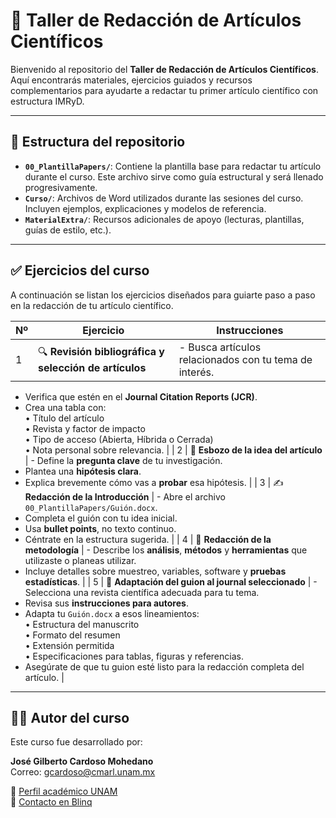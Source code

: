 # 📝 Taller de Redacción de Artículos Científicos

Bienvenido al repositorio del **Taller de Redacción de Artículos Científicos**. Aquí encontrarás materiales, 
ejercicios guiados y recursos complementarios para ayudarte a redactar tu primer artículo científico con estructura IMRyD.

---

## 📂 Estructura del repositorio

- **`00_PlantillaPapers/`**: Contiene la plantilla base para redactar tu artículo durante el curso. Este archivo sirve como guía estructural y será llenado progresivamente.
- **`Curso/`**: Archivos de Word utilizados durante las sesiones del curso. Incluyen ejemplos, explicaciones y modelos de referencia.
- **`MaterialExtra/`**: Recursos adicionales de apoyo (lecturas, plantillas, guías de estilo, etc.).

---


## ✅ Ejercicios del curso


A continuación se listan los ejercicios diseñados para guiarte paso a paso en la redacción de tu artículo científico.

| Nº | Ejercicio                                              | Instrucciones |
|----|--------------------------------------------------------|---------------|
| 1  | 🔍 **Revisión bibliográfica y selección de artículos** | - Busca artículos relacionados con tu tema de interés.  
- Verifica que estén en el **Journal Citation Reports (JCR)**.  
- Crea una tabla con:  
  • Título del artículo  
  • Revista y factor de impacto  
  • Tipo de acceso (Abierta, Híbrida o Cerrada)  
  • Nota personal sobre relevancia. |
| 2  | 🧠 **Esbozo de la idea del artículo**                  | - Define la **pregunta clave** de tu investigación.  
- Plantea una **hipótesis clara**.  
- Explica brevemente cómo vas a **probar** esa hipótesis. |
| 3  | ✍️ **Redacción de la Introducción**                   | - Abre el archivo `00_PlantillaPapers/Guión.docx`.  
- Completa el guión con tu idea inicial.  
- Usa **bullet points**, no texto continuo.  
- Céntrate en la estructura sugerida. |
| 4  | 🧾 **Redacción de la metodología**                     | - Describe los **análisis**, **métodos** y **herramientas** que utilizaste o planeas utilizar.  
- Incluye detalles sobre muestreo, variables, software y **pruebas estadísticas**. |
| 5  | 📄 **Adaptación del guion al journal seleccionado**    | - Selecciona una revista científica adecuada para tu tema.  
- Revisa sus **instrucciones para autores**.  
- Adapta tu `Guión.docx` a esos lineamientos:  
  • Estructura del manuscrito  
  • Formato del resumen  
  • Extensión permitida  
  • Especificaciones para tablas, figuras y referencias.  
- Asegúrate de que tu guion esté listo para la redacción completa del artículo. |

---

## 👨‍🏫 Autor del curso

Este curso fue desarrollado por:

**José Gilberto Cardoso Mohedano**  
Correo: [gcardoso@cmarl.unam.mx](mailto:gcardoso@cmarl.unam.mx)

🔗 [Perfil académico UNAM](https://www.icmyl.unam.mx/el_carmen/quienes_somos/personal_academico/jose-gilberto-cardoso-mohedano)  
🔗 [Contacto en Blinq](https://blinq.me/YKZ9U8mqdr8n?bs=db)


